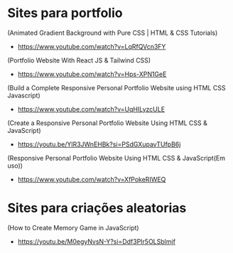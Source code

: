# Sites para portfolio

(Animated Gradient Background with Pure CSS | HTML & CSS Tutorials)
- https://www.youtube.com/watch?v=LqRfQVcn3FY

(Portfolio Website With React JS & Tailwind CSS)
- https://www.youtube.com/watch?v=Hps-XPN1GeE

(Build a Complete Responsive Personal Portfolio Website using HTML CSS Javascript)
- https://www.youtube.com/watch?v=UqHILyzcULE

(Create a Responsive Personal Portfolio Website Using HTML CSS & JavaScript)
- https://youtu.be/YlR3JWnEHBk?si=PSdGXupavTUfpB6j

(Responsive Personal Portfolio Website Using HTML CSS & JavaScript(Em uso))
- https://www.youtube.com/watch?v=XfPokeRIWEQ

# Sites para criações aleatorias

(How to Create Memory Game in JavaScript)
- https://youtu.be/M0egyNvsN-Y?si=Ddf3PIr5OLSblmjf
